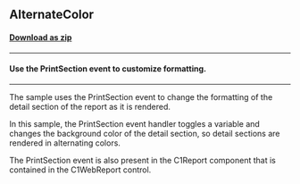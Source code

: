 ## AlternateColor
#### [Download as zip](https://grapecity.github.io/DownGit/#/home?url=https://github.com/GrapeCity/ComponentOne-WinForms-Samples/tree/master/NetFramework\Reports\C1WebReport\CS\AlternateColor)
____
#### Use the PrintSection event to customize formatting.
____
The sample uses the PrintSection event to change the formatting of the detail section of the report as it is rendered. 

In this sample, the PrintSection event handler toggles a variable and changes the background color of the detail section, so detail sections are rendered in alternating colors. 

The PrintSection event is also present in the C1Report component that is contained in the C1WebReport control. 